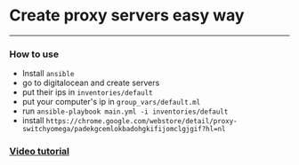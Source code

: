 # Create proxy servers easy way
---

### How to use
- Install `ansible`
- go to digitalocean and create servers
- put their ips in `inventories/default`
- put your computer's ip in `group_vars/default.ml`
- run `ansible-playbook main.yml -i inventories/default`
- install `https://chrome.google.com/webstore/detail/proxy-switchyomega/padekgcemlokbadohgkifijomclgjgif?hl=nl`


### [Video tutorial](https://youtu.be/HAnamHPHEKc)
